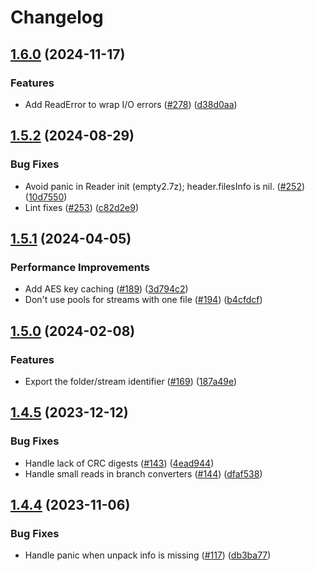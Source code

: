 # Changelog

## [1.6.0](https://github.com/bodgit/sevenzip/compare/v1.5.2...v1.6.0) (2024-11-17)


### Features

* Add ReadError to wrap I/O errors ([#278](https://github.com/bodgit/sevenzip/issues/278)) ([d38d0aa](https://github.com/bodgit/sevenzip/commit/d38d0aaf74e642d9004b8fee09ab93befeffd174))

## [1.5.2](https://github.com/bodgit/sevenzip/compare/v1.5.1...v1.5.2) (2024-08-29)


### Bug Fixes

* Avoid panic in Reader init (empty2.7z); header.filesInfo is nil. ([#252](https://github.com/bodgit/sevenzip/issues/252)) ([10d7550](https://github.com/bodgit/sevenzip/commit/10d75506fa01719e9e0f074c4e7b3c3b96f4233d))
* Lint fixes ([#253](https://github.com/bodgit/sevenzip/issues/253)) ([c82d2e9](https://github.com/bodgit/sevenzip/commit/c82d2e90e52ae81797b0f790fabe90baf35bf581))

## [1.5.1](https://github.com/bodgit/sevenzip/compare/v1.5.0...v1.5.1) (2024-04-05)


### Performance Improvements

* Add AES key caching ([#189](https://github.com/bodgit/sevenzip/issues/189)) ([3d794c2](https://github.com/bodgit/sevenzip/commit/3d794c26c683fe80def4496d49106679b868ae2e))
* Don't use pools for streams with one file ([#194](https://github.com/bodgit/sevenzip/issues/194)) ([b4cfdcf](https://github.com/bodgit/sevenzip/commit/b4cfdcfe0a64380d64c112d41a870dc8c33c1274))

## [1.5.0](https://github.com/bodgit/sevenzip/compare/v1.4.5...v1.5.0) (2024-02-08)


### Features

* Export the folder/stream identifier ([#169](https://github.com/bodgit/sevenzip/issues/169)) ([187a49e](https://github.com/bodgit/sevenzip/commit/187a49e243ec0618b527851fcee0503d8436e7c2))

## [1.4.5](https://github.com/bodgit/sevenzip/compare/v1.4.4...v1.4.5) (2023-12-12)


### Bug Fixes

* Handle lack of CRC digests ([#143](https://github.com/bodgit/sevenzip/issues/143)) ([4ead944](https://github.com/bodgit/sevenzip/commit/4ead944ad71398931b70a09ea40ba9ce742f4bf7))
* Handle small reads in branch converters ([#144](https://github.com/bodgit/sevenzip/issues/144)) ([dfaf538](https://github.com/bodgit/sevenzip/commit/dfaf538402be45e6cd12064b3d49e7496d2b22f4))

## [1.4.4](https://github.com/bodgit/sevenzip/compare/v1.4.3...v1.4.4) (2023-11-06)


### Bug Fixes

* Handle panic when unpack info is missing ([#117](https://github.com/bodgit/sevenzip/issues/117)) ([db3ba77](https://github.com/bodgit/sevenzip/commit/db3ba775286aa4efce8fdd1c398bf2bd4dfba37d))
